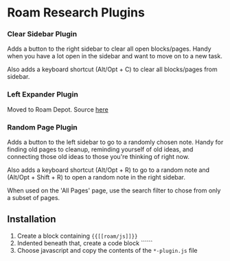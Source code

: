 # Roam Research Plugins

### Clear Sidebar Plugin

Adds a button to the right sidebar to clear all open blocks/pages. Handy when you have a lot open in the sidebar and want to move on to a new task.

Also adds a keyboard shortcut (Alt/Opt + C) to clear all blocks/pages from sidebar.

### Left Expander Plugin

Moved to Roam Depot. Source [here](https://github.com/oschmid/roam-left-expander/)

### Random Page Plugin

Adds a button to the left sidebar to go to a randomly chosen note. Handy for finding old pages to cleanup, reminding yourself of old ideas, and connecting those old ideas to those you're thinking of right now.

Also adds a keyboard shortcut (Alt/Opt + R) to go to a random note and (Alt/Opt + Shift + R) to open a random note in the right sidebar.

When used on the 'All Pages' page, use the search filter to chose from only a subset of pages.

## Installation

1. Create a block containing `{{[[roam/js]]}}`
2. Indented beneath that, create a code block ``````
3. Choose javascript and copy the contents of the `*-plugin.js` file
